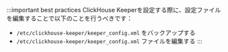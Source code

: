 :::important best practices
ClickHouse Keeperを設定する際に、設定ファイルを編集することで以下のことを行うべきです：
- `/etc/clickhouse-keeper/keeper_config.xml` をバックアップする
- `/etc/clickhouse-keeper/keeper_config.xml` ファイルを編集する
:::

